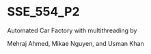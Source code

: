 # SSE_554_P2

Automated Car Factory with multithreading by

Mehraj Ahmed, Mikae Nguyen, and Usman Khan
